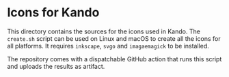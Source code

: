 <!--
SPDX-FileCopyrightText: Simon Schneegans <code@simonschneegans.de>
SPDX-License-Identifier: CC-BY-4.0
-->

# Icons for Kando

This directory contains the sources for the icons used in Kando. The `create.sh` script can be used on Linux and macOS to create all the icons for all platforms. It requires `inkscape`, `svgo` and `imagaemagick` to be installed.

The repository comes with a dispatchable GitHub action that runs this script and uploads the results as artifact.
